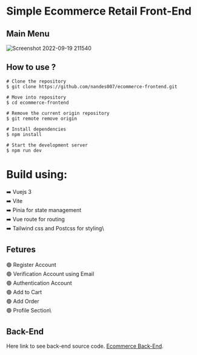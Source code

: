 # Simple Ecommerce Retail Front-End



## Main Menu

![Screenshot 2022-09-19 211540](https://user-images.githubusercontent.com/61643826/191038940-ccb3dccd-b224-4e26-8ac4-2649791bd59c.png)

## How to use ?

```
# Clone the repository
$ git clone https://github.com/nandes007/ecommerce-frontend.git

# Move into repository
$ cd ecommerce-frontend

# Remove the current origin repository
$ git remote remove origin

# Install dependencies
$ npm install

# Start the development server
$ npm run dev
```

# Build using:

:arrow_right: Vuejs 3\
:arrow_right: Vite\
:arrow_right: Pinia for state management\
:arrow_right: Vue route for routing\
:arrow_right: Tailwind css and Postcss for styling\

## Fetures

:green_circle: Register Account\
:green_circle: Verification Account using Email\
:green_circle: Authentication Account\
:green_circle: Add to Cart\
:green_circle: Add Order\
:green_circle: Profile Section\

## Back-End

Here link to see back-end source code. [Ecommerce Back-End](https://github.com/nandes007/ecommerce-backend).
